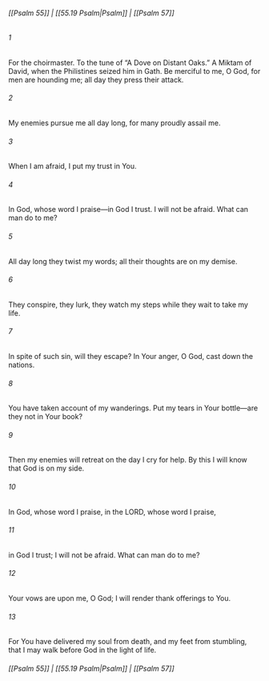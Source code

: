 
###### [[Psalm 55]] | [[55.19 Psalm|Psalm]] | [[Psalm 57]]

###### 1
For the choirmaster. To the tune of “A Dove on Distant Oaks.” A Miktam of David, when the Philistines seized him in Gath. Be merciful to me, O God, for men are hounding me; all day they press their attack.
###### 2
My enemies pursue me all day long, for many proudly assail me.
###### 3
When I am afraid, I put my trust in You.
###### 4
In God, whose word I praise—in God I trust. I will not be afraid. What can man do to me?
###### 5
All day long they twist my words; all their thoughts are on my demise.
###### 6
They conspire, they lurk, they watch my steps while they wait to take my life.
###### 7
In spite of such sin, will they escape? In Your anger, O God, cast down the nations.
###### 8
You have taken account of my wanderings. Put my tears in Your bottle—are they not in Your book?
###### 9
Then my enemies will retreat on the day I cry for help. By this I will know that God is on my side.
###### 10
In God, whose word I praise, in the LORD, whose word I praise,
###### 11
in God I trust; I will not be afraid. What can man do to me?
###### 12
Your vows are upon me, O God; I will render thank offerings to You.
###### 13
For You have delivered my soul from death, and my feet from stumbling, that I may walk before God in the light of life.

###### [[Psalm 55]] | [[55.19 Psalm|Psalm]] | [[Psalm 57]]
